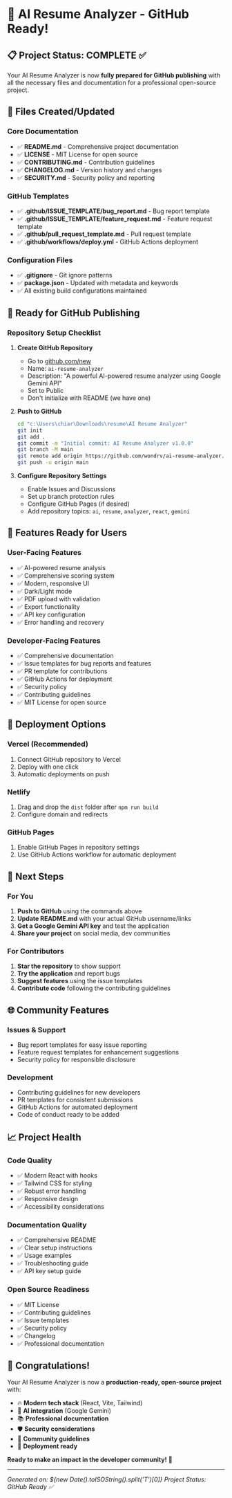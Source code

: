 # 🎉 AI Resume Analyzer - GitHub Ready!

## 📋 Project Status: COMPLETE ✅

Your AI Resume Analyzer is now **fully prepared for GitHub publishing** with all the necessary files and documentation for a professional open-source project.

## 📁 Files Created/Updated

### Core Documentation
- ✅ **README.md** - Comprehensive project documentation
- ✅ **LICENSE** - MIT License for open source
- ✅ **CONTRIBUTING.md** - Contribution guidelines
- ✅ **CHANGELOG.md** - Version history and changes
- ✅ **SECURITY.md** - Security policy and reporting

### GitHub Templates
- ✅ **.github/ISSUE_TEMPLATE/bug_report.md** - Bug report template
- ✅ **.github/ISSUE_TEMPLATE/feature_request.md** - Feature request template
- ✅ **.github/pull_request_template.md** - Pull request template
- ✅ **.github/workflows/deploy.yml** - GitHub Actions deployment

### Configuration Files
- ✅ **.gitignore** - Git ignore patterns
- ✅ **package.json** - Updated with metadata and keywords
- ✅ All existing build configurations maintained

## 🚀 Ready for GitHub Publishing

### Repository Setup Checklist
1. **Create GitHub Repository**
   - Go to [github.com/new](https://github.com/new)
   - Name: `ai-resume-analyzer`
   - Description: "A powerful AI-powered resume analyzer using Google Gemini API"
   - Set to Public
   - Don't initialize with README (we have one)

2. **Push to GitHub**
   ```bash
   cd "c:\Users\chiar\Downloads\resume\AI Resume Analyzer"
   git init
   git add .
   git commit -m "Initial commit: AI Resume Analyzer v1.0.0"
   git branch -M main
   git remote add origin https://github.com/wondrv/ai-resume-analyzer.git
   git push -u origin main
   ```

3. **Configure Repository Settings**
   - Enable Issues and Discussions
   - Set up branch protection rules
   - Configure GitHub Pages (if desired)
   - Add repository topics: `ai`, `resume`, `analyzer`, `react`, `gemini`

## 🌟 Features Ready for Users

### User-Facing Features
- ✅ AI-powered resume analysis
- ✅ Comprehensive scoring system
- ✅ Modern, responsive UI
- ✅ Dark/Light mode
- ✅ PDF upload with validation
- ✅ Export functionality
- ✅ API key configuration
- ✅ Error handling and recovery

### Developer-Facing Features
- ✅ Comprehensive documentation
- ✅ Issue templates for bug reports and features
- ✅ PR template for contributions
- ✅ GitHub Actions for deployment
- ✅ Security policy
- ✅ Contributing guidelines
- ✅ MIT License for open source

## 📱 Deployment Options

### Vercel (Recommended)
1. Connect GitHub repository to Vercel
2. Deploy with one click
3. Automatic deployments on push

### Netlify
1. Drag and drop the `dist` folder after `npm run build`
2. Configure domain and redirects

### GitHub Pages
1. Enable GitHub Pages in repository settings
2. Use GitHub Actions workflow for automatic deployment

## 🎯 Next Steps

### For You
1. **Push to GitHub** using the commands above
2. **Update README.md** with your actual GitHub username/links
3. **Get a Google Gemini API key** and test the application
4. **Share your project** on social media, dev communities

### For Contributors
1. **Star the repository** to show support
2. **Try the application** and report bugs
3. **Suggest features** using the issue templates
4. **Contribute code** following the contributing guidelines

## 🌐 Community Features

### Issues & Support
- Bug report templates for easy issue reporting
- Feature request templates for enhancement suggestions
- Security policy for responsible disclosure

### Development
- Contributing guidelines for new developers
- PR templates for consistent submissions
- GitHub Actions for automated deployment
- Code of conduct ready to be added

## 📈 Project Health

### Code Quality
- ✅ Modern React with hooks
- ✅ Tailwind CSS for styling
- ✅ Robust error handling
- ✅ Responsive design
- ✅ Accessibility considerations

### Documentation Quality
- ✅ Comprehensive README
- ✅ Clear setup instructions
- ✅ Usage examples
- ✅ Troubleshooting guide
- ✅ API key setup guide

### Open Source Readiness
- ✅ MIT License
- ✅ Contributing guidelines
- ✅ Issue templates
- ✅ Security policy
- ✅ Changelog
- ✅ Professional documentation

## 🎊 Congratulations!

Your AI Resume Analyzer is now a **production-ready, open-source project** with:

- 🔥 **Modern tech stack** (React, Vite, Tailwind)
- 🤖 **AI integration** (Google Gemini)
- 📚 **Professional documentation**
- 🛡️ **Security considerations**
- 🤝 **Community guidelines**
- 🚀 **Deployment ready**

**Ready to make an impact in the developer community!** 🌟

---

*Generated on: ${new Date().toISOString().split('T')[0]}*
*Project Status: GitHub Ready ✅*
